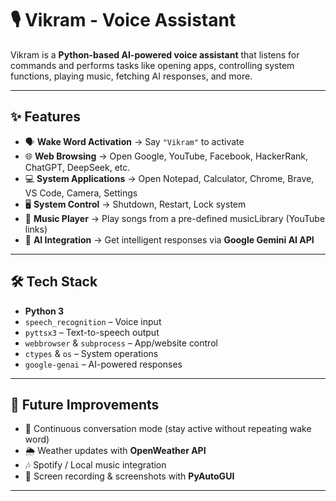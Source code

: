 # 🎙️ Vikram - Voice Assistant

Vikram is a **Python-based AI-powered voice assistant** that listens for commands and performs tasks like opening apps, controlling system functions, playing music, fetching AI responses, and more.

---

## ✨ Features
- 🗣️ **Wake Word Activation** → Say `"Vikram"` to activate  
- 🌐 **Web Browsing** → Open Google, YouTube, Facebook, HackerRank, ChatGPT, DeepSeek, etc.  
- 💻 **System Applications** → Open Notepad, Calculator, Chrome, Brave, VS Code, Camera, Settings  
- 🖥️ **System Control** → Shutdown, Restart, Lock system  
- 🎵 **Music Player** → Play songs from a pre-defined musicLibrary (YouTube links)  
- 🤖 **AI Integration** → Get intelligent responses via **Google Gemini AI API**  

---

## 🛠️ Tech Stack
- **Python 3**  
- `speech_recognition` – Voice input  
- `pyttsx3` – Text-to-speech output  
- `webbrowser` & `subprocess` – App/website control  
- `ctypes` & `os` – System operations  
- `google-genai` – AI-powered responses  

---

## 🚀 Future Improvements
- 🔄 Continuous conversation mode (stay active without repeating wake word)  
- 🌦️ Weather updates with **OpenWeather API**  
- 🎶 Spotify / Local music integration  
- 📸 Screen recording & screenshots with **PyAutoGUI**  

---

